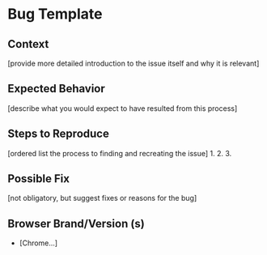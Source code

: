 # Bug Template

## Context
[provide more detailed introduction to the issue itself and why it is relevant]


## Expected Behavior
[describe what you would expect to have resulted from this process]

## Steps to Reproduce
[ordered list the process to finding and recreating the issue]
1.
2.
3.

## Possible Fix
[not obligatory, but suggest fixes or reasons for the bug]

## Browser Brand/Version (s)
* [Chrome...]